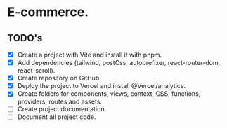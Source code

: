 # E-commerce.

## TODO's

- [x] Create a project with Vite and install it with pnpm.
- [x] Add dependencies (tailwind, postCss, autoprefixer, react-router-dom, react-scroll).
- [x] Create repository on GitHub.
- [x] Deploy the project to Vercel and install @Vercel/analytics.
- [x] Create folders for components, views, context, CSS, functions, providers, routes and assets.
- [ ] Create project documentation.
- [ ] Document all project code.
